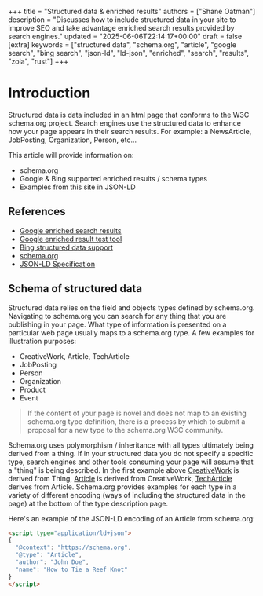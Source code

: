 +++
title = "Structured data & enriched results"
authors = ["Shane Oatman"]
description = "Discusses how to include structured data in your site to improve SEO and take advantage enriched search results provided by search engines."
updated = "2025-06-06T22:14:17+00:00"
draft = false
[extra]
keywords = ["structured data", "schema.org", "article", "google search", "bing search", "json-ld", "ld-json", "enriched", "search", "results", "zola", "rust"]
+++

# Introduction

Structured data is data included in an html page that conforms to the W3C schema.org project. Search engines use the structured data to enhance how your page appears in their search results.  For example: a NewsArticle, JobPosting, Organization, Person, etc...

This article will provide information on:

- schema.org
- Google & Bing supported enriched results / schema types
- Examples from this site in JSON-LD


## References

- [Google enriched search results](https://developers.google.com/search/docs/appearance/enriched-search-results)
- [Google enriched result test tool](https://search.google.com/test/rich-results)
- [Bing structured data support](https://www.bing.com/webmasters/help/marking-up-your-site-with-structured-data-3a93e731)
- [schema.org](https://schema.org)
- [JSON-LD Specification](https://www.w3.org/TR/json-ld11/)

## Schema of structured data

Structured data relies on the field and objects types defined by schema.org.  Navigating to schema.org you can search for any thing that you are publishing in your page.  What type of information is presented on a particular web page usually maps to a schema.org type.  A few examples for illustration purposes:

- CreativeWork, Article, TechArticle
- JobPosting
- Person
- Organization
- Product
- Event

> If the content of your page is novel and does not map to an existing schema.org type definition, there is a process by which to submit a proposal for a new type to the schema.org W3C community.

Schema.org uses polymorphism / inheritance with all types ultimately being derived from a thing.  If in your structured data you do not specify a specific type, search engines and other tools consuming your page will assume that a "thing" is being described.
In the first example above [CreativeWork](https://schema.org/CreativeWork) is derived from Thing, [Article](https://schema.org/Article) is derived from CreativeWork, [TechArticle](https://schema.org/TechArticle) derives from Article.  Schema.org provides examples for each type in a variety of different encoding (ways of including the structured data in the page) at the bottom of the type description page.

Here's an example of the JSON-LD encoding of an Article from schema.org:
```html
<script type="application/ld+json">
{
  "@context": "https://schema.org",
  "@type": "Article",
  "author": "John Doe",
  "name": "How to Tie a Reef Knot"
}
</script>
```
